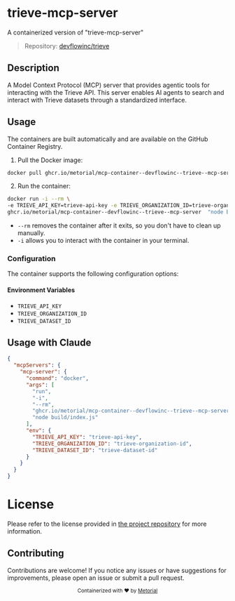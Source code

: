 
# trieve-mcp-server

A containerized version of "trieve-mcp-server"

> Repository: [devflowinc/trieve](https://github.com/devflowinc/trieve)

## Description

A Model Context Protocol (MCP) server that provides agentic tools for interacting with the Trieve API. This server enables AI agents to search and interact with Trieve datasets through a standardized interface.


## Usage

The containers are built automatically and are available on the GitHub Container Registry.

1. Pull the Docker image:

```bash
docker pull ghcr.io/metorial/mcp-container--devflowinc--trieve--mcp-server
```

2. Run the container:

```bash
docker run -i --rm \ 
-e TRIEVE_API_KEY=trieve-api-key -e TRIEVE_ORGANIZATION_ID=trieve-organization-id -e TRIEVE_DATASET_ID=trieve-dataset-id \
ghcr.io/metorial/mcp-container--devflowinc--trieve--mcp-server  "node build/index.js"
```

- `--rm` removes the container after it exits, so you don't have to clean up manually.
- `-i` allows you to interact with the container in your terminal.



### Configuration

The container supports the following configuration options:




#### Environment Variables

- `TRIEVE_API_KEY`
- `TRIEVE_ORGANIZATION_ID`
- `TRIEVE_DATASET_ID`




## Usage with Claude

```json
{
  "mcpServers": {
    "mcp-server": {
      "command": "docker",
      "args": [
        "run",
        "-i",
        "--rm",
        "ghcr.io/metorial/mcp-container--devflowinc--trieve--mcp-server",
        "node build/index.js"
      ],
      "env": {
        "TRIEVE_API_KEY": "trieve-api-key",
        "TRIEVE_ORGANIZATION_ID": "trieve-organization-id",
        "TRIEVE_DATASET_ID": "trieve-dataset-id"
      }
    }
  }
}
```

# License

Please refer to the license provided in [the project repository](https://github.com/devflowinc/trieve) for more information.

## Contributing

Contributions are welcome! If you notice any issues or have suggestions for improvements, please open an issue or submit a pull request.

<div align="center">
  <sub>Containerized with ❤️ by <a href="https://metorial.com">Metorial</a></sub>
</div>
  